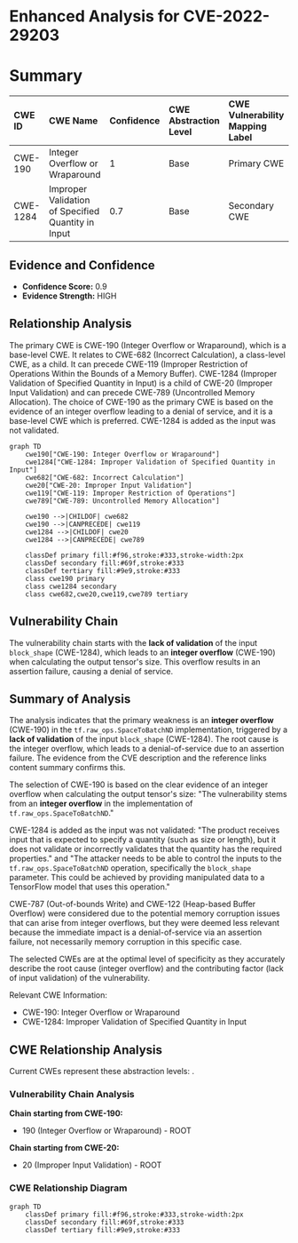# Enhanced Analysis for CVE-2022-29203

# Summary
| CWE ID  | CWE Name                          | Confidence | CWE Abstraction Level | CWE Vulnerability Mapping Label | CWE-Vulnerability Mapping Notes |
| :------- | :-------------------------------- | :--------- | :-------------------- | :------------------------------ | :------------------------------ |
| CWE-190 | Integer Overflow or Wraparound   | 1          | Base                  | Primary CWE                     | Allowed                       |
| CWE-1284 | Improper Validation of Specified Quantity in Input | 0.7          | Base                  | Secondary CWE                     | Allowed                       |

## Evidence and Confidence

*   **Confidence Score:** 0.9
*   **Evidence Strength:** HIGH

## Relationship Analysis
The primary CWE is CWE-190 (Integer Overflow or Wraparound), which is a base-level CWE. It relates to CWE-682 (Incorrect Calculation), a class-level CWE, as a child. It can precede CWE-119 (Improper Restriction of Operations Within the Bounds of a Memory Buffer). CWE-1284 (Improper Validation of Specified Quantity in Input) is a child of CWE-20 (Improper Input Validation) and can precede CWE-789 (Uncontrolled Memory Allocation). The choice of CWE-190 as the primary CWE is based on the evidence of an integer overflow leading to a denial of service, and it is a base-level CWE which is preferred. CWE-1284 is added as the input was not validated.

```mermaid
graph TD
    cwe190["CWE-190: Integer Overflow or Wraparound"]
    cwe1284["CWE-1284: Improper Validation of Specified Quantity in Input"]
    cwe682["CWE-682: Incorrect Calculation"]
    cwe20["CWE-20: Improper Input Validation"]
    cwe119["CWE-119: Improper Restriction of Operations"]
    cwe789["CWE-789: Uncontrolled Memory Allocation"]

    cwe190 -->|CHILDOF| cwe682
    cwe190 -->|CANPRECEDE| cwe119
    cwe1284 -->|CHILDOF| cwe20
    cwe1284 -->|CANPRECEDE| cwe789

    classDef primary fill:#f96,stroke:#333,stroke-width:2px
    classDef secondary fill:#69f,stroke:#333
    classDef tertiary fill:#9e9,stroke:#333
    class cwe190 primary
    class cwe1284 secondary
    class cwe682,cwe20,cwe119,cwe789 tertiary
```

## Vulnerability Chain
The vulnerability chain starts with the **lack of validation** of the input `block_shape` (CWE-1284), which leads to an **integer overflow** (CWE-190) when calculating the output tensor's size. This overflow results in an assertion failure, causing a denial of service.

## Summary of Analysis
The analysis indicates that the primary weakness is an **integer overflow** (CWE-190) in the `tf.raw_ops.SpaceToBatchND` implementation, triggered by a **lack of validation** of the input `block_shape` (CWE-1284). The root cause is the integer overflow, which leads to a denial-of-service due to an assertion failure. The evidence from the CVE description and the reference links content summary confirms this.

The selection of CWE-190 is based on the clear evidence of an integer overflow when calculating the output tensor's size: "The vulnerability stems from an **integer overflow** in the implementation of `tf.raw_ops.SpaceToBatchND`."

CWE-1284 is added as the input was not validated: "The product receives input that is expected to specify a quantity (such as size or length), but it does not validate or incorrectly validates that the quantity has the required properties." and "The attacker needs to be able to control the inputs to the `tf.raw_ops.SpaceToBatchND` operation, specifically the `block_shape` parameter. This could be achieved by providing manipulated data to a TensorFlow model that uses this operation."

CWE-787 (Out-of-bounds Write) and CWE-122 (Heap-based Buffer Overflow) were considered due to the potential memory corruption issues that can arise from integer overflows, but they were deemed less relevant because the immediate impact is a denial-of-service via an assertion failure, not necessarily memory corruption in this specific case.

The selected CWEs are at the optimal level of specificity as they accurately describe the root cause (integer overflow) and the contributing factor (lack of input validation) of the vulnerability.

Relevant CWE Information:
- CWE-190: Integer Overflow or Wraparound
- CWE-1284: Improper Validation of Specified Quantity in Input


## CWE Relationship Analysis

Current CWEs represent these abstraction levels: .


### Vulnerability Chain Analysis

**Chain starting from CWE-190:**
- 190 (Integer Overflow or Wraparound) - ROOT


**Chain starting from CWE-20:**
- 20 (Improper Input Validation) - ROOT



### CWE Relationship Diagram

```mermaid
graph TD
    classDef primary fill:#f96,stroke:#333,stroke-width:2px
    classDef secondary fill:#69f,stroke:#333
    classDef tertiary fill:#9e9,stroke:#333
```